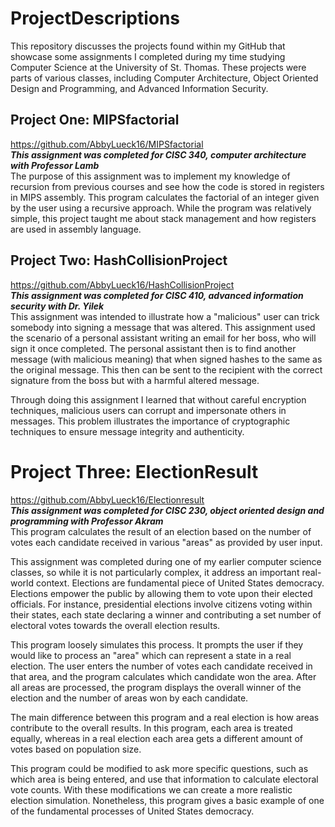 # ProjectDescriptions
This repository discusses the projects found within my GitHub that showcase some assignments I completed during my time studying Computer Science at the University of St. Thomas. These projects were parts of various classes, including Computer Architecture, Object Oriented Design and Programming, and Advanced Information Security. 

## Project One: MIPSfactorial
https://github.com/AbbyLueck16/MIPSfactorial<br>
***This assignment was completed for CISC 340, computer architecture with Professor Lamb***<br>
The purpose of this assignment was to implement my knowledge of recursion from previous courses and see how the code is stored in registers in MIPS assembly. This program calculates the factorial of an integer given by the user using a recursive approach. While the program was relatively simple, this project taught me about stack management and how registers are used in assembly language.


## Project Two: HashCollisionProject
https://github.com/AbbyLueck16/HashCollisionProject<br>
***This assignment was completed for CISC 410, advanced information security with Dr. Yilek***<br>
This assignment was intended to illustrate how a "malicious" user can trick somebody into signing a message that was altered. This assignment used the scenario of a personal assistant writing an email for her boss, who will sign it once completed. The personal assistant then is to find another message (with malicious meaning) that when signed hashes to the same as the original message. This then can be sent to the recipient with the correct signature from the boss but with a harmful altered message. 

Through doing this assignment I learned that without careful encryption techniques, malicious users can corrupt and impersonate others in messages. This problem illustrates the importance of cryptographic techniques to ensure message integrity and authenticity.

# Project Three: ElectionResult 
https://github.com/AbbyLueck16/Electionresult<br>
***This assignment was completed for CISC 230, object oriented design and programming with Professor Akram***<br>
This program calculates the result of an election based on the number of votes each candidate received in various "areas" as provided by user input.

This assignment was completed during one of my earlier computer science classes, so while it is not particularly complex, it address an important real-world context. Elections are fundamental piece of United States democracy. Elections empower the public by allowing them to vote upon their elected officials. For instance, presidential elections involve citizens voting within their states, each state declaring a winner and contributing a set number of electoral votes towards the overall election results. 

This program loosely simulates this process. It prompts the user if they would like to process an "area" which can represent a state in a real election. The user enters the number of votes each candidate received in that area, and the program calculates which candidate won the area. After all areas are processed, the program displays the overall winner of the election and the number of areas won by each candidate.

The main difference between this program and a real election is how areas contribute to the overall results. In this program, each area is treated equally, whereas in a real election each area gets a different amount of votes based on population size. 

This program could be modified to ask more specific questions, such as which area is being entered, and use that information to calculate electoral vote counts. With these modifications we can create a more realistic election simulation. Nonetheless, this program gives a basic example of one of the fundamental processes of United States democracy. 
